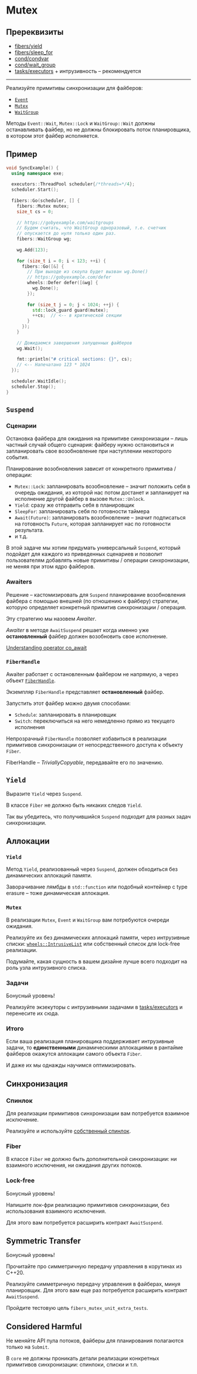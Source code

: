 # Mutex

## Пререквизиты

- [fibers/yield](/tasks/fibers/coroutine)
- [fibers/sleep_for](/tasks/fibers/sleep_for)
- [cond/condvar](/tasks/cond/condvar)
- [cond/wait_group](tasks/cond/wait_group)
- [tasks/executors](/tasks/tasks/executors) + интрузивность – рекомендуется

---

Реализуйте примитивы синхронизации для файберов:
- [`Event`](exe/fibers/sync/event.hpp)
- [`Mutex`](exe/fibers/sync/mutex.hpp)
- [`WaitGroup`](exe/fibers/sync/wait_group.hpp)

Методы `Event::Wait`, `Mutex::Lock` и `WaitGroup::Wait` должны останавливать файбер, но не должны блокировать поток планировщика, в котором этот файбер исполняется.

## Пример

```cpp
void SyncExample() {
  using namespace exe;
  
  executors::ThreadPool scheduler{/*threads=*/4};
  scheduler.Start();
  
  fibers::Go(scheduler, [] {
    fibers::Mutex mutex;
    size_t cs = 0;
    
    // https://gobyexample.com/waitgroups
    // Будем считать, что WaitGroup одноразовый, т.е. счетчик
    // опускается до нуля только один раз.
    fibers::WaitGroup wg;
    
    wg.Add(123);
    
    for (size_t i = 0; i < 123; ++i) {
      fibers::Go([&] {
        // При выходе из скоупа будет вызван wg.Done()
        // https://gobyexample.com/defer
        wheels::Defer defer([&wg] {
          wg.Done();
        });
        
        for (size_t j = 0; j < 1024; ++j) {
          std::lock_guard guard(mutex);
          ++cs;  // <-- в критической секции
        }
      });
    }
    
    // Дожидаемся завершения запущенных файберов
    wg.Wait();
    
    fmt::println("# critical sections: {}", cs);
    // <-- Напечатано 123 * 1024
  });
  
  scheduler.WaitIdle();
  scheduler.Stop();
}
```

## `Suspend`

### Сценарии

Остановка файбера для ожидания на примитиве синхронизации – лишь частный случай общего сценария: файберу нужно остановиться и запланировать свое возобновление при наступлении некоторого события.

Планирование возобновления зависит от конкретного примитива / операции:

- `Mutex::Lock`: запланировать возобновление – значит положить себя в очередь ожидания, из которой нас потом достанет и запланирует на исполнение другой файбер в вызове `Mutex::Unlock`.
- `Yield`: сразу же отправить себя в планировщик
- `SleepFor`: запланировать себя по готовности таймера  
- `Await(Future)`: запланировать возобновление – значит подписаться на готовность `Future`, которая запланирует нас по готовности результата.
- и т.д.

В этой задаче мы хотим придумать универсальный `Suspend`, который подойдет для каждого из приведенных сценариев и позволит пользователям добавлять новые примитивы / операции синхронизации, не меняя при этом ядро файберов.

### Awaiters

Решение – кастомизировать для `Suspend` планирование возобновления файбера с помощью внешней (по отношению к файберу) стратегии, которую определяет конкретный примитив синхронизации / операция.

Эту стратегию мы назовем _Awaiter_.

_Awaiter_ в методе `AwaitSuspend` решает когда именно уже **остановленный** файбер должен возобновить свое исполнение.

[Understanding operator co_await](https://lewissbaker.github.io/2017/11/17/understanding-operator-co-await)

### `FiberHandle`

Awaiter работает с остановленным файбером не напрямую, а через объект [`FiberHandle`](exe/fibers/core/handle.hpp).

Экземпляр `FiberHandle` представляет **остановленный** файбер.

Запустить этот файбер можно двумя способами:
- `Schedule`: запланировать в планировщик
- `Switch`: переключиться на него немедленно прямо из текущего исполнения

Непрозрачный `FiberHandle` позволяет избавиться в реализации примитивов синхронизации от непосредственного доступа к объекту `Fiber`.

FiberHandle – _TriviallyCopyable_, передавайте его по значению.

## `Yield`

Выразите `Yield` через `Suspend`. 

В классе `Fiber` не должно быть никаких следов `Yield`.

Так вы убедитесь, что получившийся `Suspend` подходит для разных задач синхронизации.

## Аллокации

### `Yield`

Метод `Yield`, реализованный через `Suspend`, должен обходиться без динамических аллокаций памяти.

Заворачивание лямбды в `std::function` или подобный контейнер с type erasure – тоже динамическая аллокация.

### `Mutex`

В реализации `Mutex`, `Event` и `WaitGroup` вам потребуются очереди ожидания.

Реализуйте их без динамических аллокаций памяти, через интрузивные списки: [`wheels::IntrusiveList`](https://gitlab.com/Lipovsky/wheels/-/tree/master/wheels/intrusive/list.hpp) или собственный список для lock-free реализации.

Подумайте, какая сущность в вашем дизайне лучше всего подходит на роль узла интрузивного списка.

### Задачи

Бонусный уровень!

Реализуйте экзекуторы с интрузивными задачами в [tasks/executors](/tasks/tasks/executors) и перенесите их сюда.

### Итого

Если ваша реализация планировщика поддерживает интрузивные задачи, то **единственными** динамическими аллокациями в рантайме файберов окажутся аллокации самого объекта `Fiber`.

И даже их мы однажды научимся оптимизировать.

## Синхронизация

### Спинлок

Для реализации примитивов синхронизации вам потребуется взаимное исключение.

Реализуйте и используйте [собственный спинлок](exe/threads/spinlock.hpp).

### Fiber

В классе `Fiber` не должно быть дополнительной синхронизации: ни взаимного исключения, ни ожидания других потоков.

### Lock-free

Бонусный уровень!

Напишите лок-фри реализацию примитивов синхронизации, без использования взаимного исключения.

Для этого вам потребуется расширить контракт `AwaitSuspend`.

## Symmetric Transfer

Бонусный уровень!

Прочитайте про симметричную передачу управления в корутинах из C++20.

Реализуйте симметричную передачу управления в файберах, минуя планировщик. Для этого вам еще раз потребуется расширить контракт `AwaitSuspend`.

Пройдите тестовую цель `fibers_mutex_unit_extra_tests`.

## Considered Harmful

Не меняйте API пула потоков, файберы для планирования полагаются только на `Submit`.

В `core` не должны проникать детали реализации конкретных примитивов синхронизации: спинлоки, списки и т.п.
